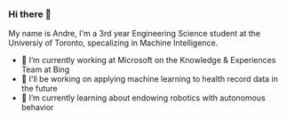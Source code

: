 ### Hi there 👋
My name is Andre, I'm a 3rd year Engineering Science student at the Universiy of Toronto, specalizing in Machine Intelligence. 
- 🔭 I’m currently working at Microsoft on the Knowledge & Experiences Team at Bing
- 🤖 I'll be working on applying machine learning to health record data in the future
- 🌱 I’m currently learning about endowing robotics with autonomous behavior

<!--
**andre-fu/andre-fu** is a ✨ _special_ ✨ repository because its `README.md` (this file) appears on your GitHub profile.

Here are some ideas to get you started:

- 🔭 I’m currently working on ...
- 🌱 I’m currently learning ...
- 👯 I’m looking to collaborate on ...
- 🤔 I’m looking for help with ...
- 💬 Ask me about ...
- 📫 How to reach me: ...
- 😄 Pronouns: ...
- ⚡ Fun fact: ...
-->
